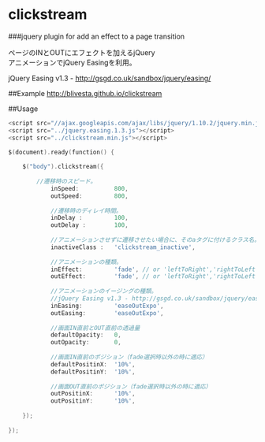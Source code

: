 clickstream
==================
###jquery plugin for add an effect to a page transition

ページのINとOUTにエフェクトを加えるjQuery  
アニメーションでjQuery Easingを利用。 
 
jQuery Easing v1.3 - http://gsgd.co.uk/sandbox/jquery/easing/ 
 
##Example
http://blivesta.github.io/clickstream

##Usage
~~~ go
<script src="//ajax.googleapis.com/ajax/libs/jquery/1.10.2/jquery.min.js"></script>
<script src="../jquery.easing.1.3.js"></script>
<script src="../clickstream.min.js"></script>

$(document).ready(function() {
    
    $("body").clickstream({
        
        //遷移時のスピード。
    		inSpeed:          800,
    		outSpeed:         800,
    		
    		//遷移時のディレイ時間。
    		inDelay :         100,
    		outDelay :        100,
    		
    		//アニメーションさせずに遷移させたい場合に、そのaタグに付けるクラス名。
    		inactiveClass :   'clickstream_inactive',
    		
    		//アニメーションの種類。
    		inEffect:         'fade', // or 'leftToRight','rightToLeft','topToBottom','bottomToTop'
    		outEffect:        'fade', // or 'leftToRight','rightToLeft','topToBottom','bottomToTop'
    		
    		//アニメーションのイージングの種類。
    		//jQuery Easing v1.3 - http://gsgd.co.uk/sandbox/jquery/easing/
    		inEasing:         'easeOutExpo',
    		outEasing:        'easeOutExpo',
    		
    		//画面IN直前とOUT直前の透過量
    		defaultOpacity:   0,
    		outOpacity:       0,
    		
    		//画面IN直前のポジション（fade選択時以外の時に適応）
    		defaultPositinX:  '10%',
    		defaultPositinY:  '10%',
    		
    		//画面OUT直前のポジション（fade選択時以外の時に適応）
    		outPositinX:      '10%',
    		outPositinY:      '10%',
    		
    });
    
});	
~~~

